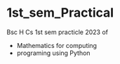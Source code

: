 # 1st_sem_Practical
Bsc H Cs 1st sem  practicle 2023 of
  - Mathematics for computing
  - programing using Python
